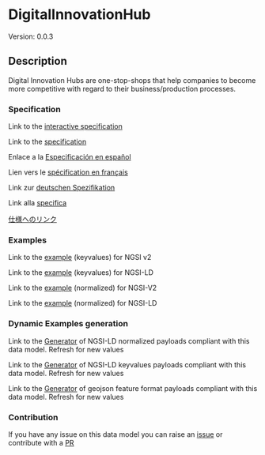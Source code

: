 # DigitalInnovationHub
Version: 0.0.3

## Description 

Digital Innovation Hubs are one-stop-shops that help companies to become more competitive with regard to their business/production processes.
### Specification

Link to the [interactive specification](https://swagger.lab.fiware.org/?url=https://smart-data-models.github.io/dataModel.DigitalInnovationHub/DigitalInnovationHub/swagger.yaml)

Link to the [specification](https://github.com/smart-data-models/dataModel.DigitalInnovationHub/blob/master/DigitalInnovationHub/doc/spec.md)

Enlace a la [Especificación en español](https://github.com/smart-data-models/dataModel.DigitalInnovationHub/blob/master/DigitalInnovationHub/doc/spec_ES.md)

Lien vers le [spécification en français](https://github.com/smart-data-models/dataModel.DigitalInnovationHub/blob/master/DigitalInnovationHub/doc/spec_FR.md)

Link zur [deutschen Spezifikation](https://github.com/smart-data-models/dataModel.DigitalInnovationHub/blob/master/DigitalInnovationHub/doc/spec_DE.md)

Link alla [specifica](https://github.com/smart-data-models/dataModel.DigitalInnovationHub/blob/master/DigitalInnovationHub/doc/spec_IT.md)

[仕様へのリンク](https://github.com/smart-data-models/dataModel.DigitalInnovationHub/blob/master/DigitalInnovationHub/doc/spec_JA.md)
### Examples

Link to the [example](https://smart-data-models.github.io/dataModel.DigitalInnovationHub/DigitalInnovationHub/examples/example.json) (keyvalues) for NGSI v2

Link to the [example](https://smart-data-models.github.io/dataModel.DigitalInnovationHub/DigitalInnovationHub/examples/example.jsonld) (keyvalues) for NGSI-LD

Link to the [example](https://smart-data-models.github.io/dataModel.DigitalInnovationHub/DigitalInnovationHub/examples/example-normalized.json) (normalized) for NGSI-V2

Link to the [example](https://smart-data-models.github.io/dataModel.DigitalInnovationHub/DigitalInnovationHub/examples/example-normalized.jsonld) (normalized) for NGSI-LD
### Dynamic Examples generation

Link to the [Generator](https://smartdatamodels.org/extra/ngsi-ld_generator.php?schemaUrl=https://raw.githubusercontent.com/smart-data-models/dataModel.DigitalInnovationHub/master/DigitalInnovationHub/schema.json&email=info@smartdatamodels.org) of NGSI-LD normalized payloads compliant with this data model. Refresh for new values

Link to the [Generator](https://smartdatamodels.org/extra/ngsi-ld_generator_keyvalues.php?schemaUrl=https://raw.githubusercontent.com/smart-data-models/dataModel.DigitalInnovationHub/master/DigitalInnovationHub/schema.json&email=info@smartdatamodels.org) of NGSI-LD keyvalues payloads compliant with this data model. Refresh for new values

Link to the [Generator](https://smartdatamodels.org/extra/geojson_features_generator.php?schemaUrl=https://raw.githubusercontent.com/smart-data-models/dataModel.DigitalInnovationHub/master/DigitalInnovationHub/schema.json&email=info@smartdatamodels.org) of geojson feature format payloads compliant with this data model. Refresh for new values
### Contribution

 If you have any issue on this data model you can raise an [issue](https://github.com/smart-data-models/dataModel.DigitalInnovationHub/issues)  or contribute with a [PR](https://github.com/smart-data-models/dataModel.DigitalInnovationHub/pulls)